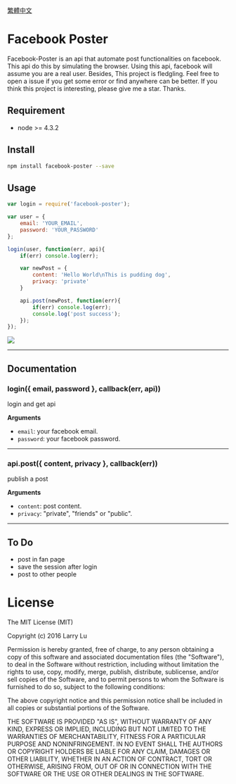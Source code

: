 [繁體中文](./README-CN.md)

# Facebook Poster

Facebook-Poster is an api that automate post functionalities on facebook. This api do this by simulating the browser. Using this api, facebook will assume you are a real user. Besides, This project is fledgling. Feel free to open a issue if you get some error or find anywhere can be better. If you think this project is interesting, please give me a star. Thanks.

## Requirement

- node >= 4.3.2

## Install

```bash
npm install facebook-poster --save
```

## Usage

```javascript
var login = require('facebook-poster');

var user = {
    email: 'YOUR_EMAIL',
    password: 'YOUR_PASSWORD'
};

login(user, function(err, api){
    if(err) console.log(err);

    var newPost = {
        content: 'Hello World\nThis is pudding dog',
        privacy: 'private'
    }

    api.post(newPost, function(err){
        if(err) console.log(err);
        console.log('post success');
    });
});
```

![](http://i.imgur.com/MSlhdHC.png)

---

## Documentation

### login({ email, password }, callback(err, api))
login and get api

__Arguments__

* `email`: your facebook email.
* `password`: your facebook password.

---

### api.post({ content, privacy }, callback(err))
publish a post

__Arguments__

* `content`: post content.
* `privacy`: "private", "friends" or "public".

---

## To Do

- post in fan page
- save the session after login
- post to other people

# License

The MIT License (MIT)

Copyright (c) 2016 Larry Lu

Permission is hereby granted, free of charge, to any person obtaining a copy
of this software and associated documentation files (the "Software"), to deal
in the Software without restriction, including without limitation the rights
to use, copy, modify, merge, publish, distribute, sublicense, and/or sell
copies of the Software, and to permit persons to whom the Software is
furnished to do so, subject to the following conditions:

The above copyright notice and this permission notice shall be included in all
copies or substantial portions of the Software.

THE SOFTWARE IS PROVIDED "AS IS", WITHOUT WARRANTY OF ANY KIND, EXPRESS OR
IMPLIED, INCLUDING BUT NOT LIMITED TO THE WARRANTIES OF MERCHANTABILITY,
FITNESS FOR A PARTICULAR PURPOSE AND NONINFRINGEMENT. IN NO EVENT SHALL THE
AUTHORS OR COPYRIGHT HOLDERS BE LIABLE FOR ANY CLAIM, DAMAGES OR OTHER
LIABILITY, WHETHER IN AN ACTION OF CONTRACT, TORT OR OTHERWISE, ARISING FROM,
OUT OF OR IN CONNECTION WITH THE SOFTWARE OR THE USE OR OTHER DEALINGS IN THE
SOFTWARE.
